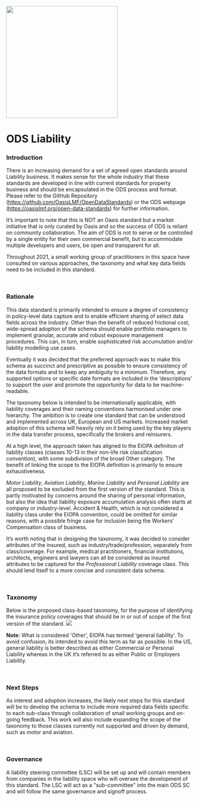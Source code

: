 <img src="https://github.com/OasisLMF/OpenDataStandards/blob/master/images/ODS_LOGO.png" width = "300" />


# ODS Liability

### Introduction

There is an increasing demand for a set of agreed open standards around Liability business. It makes sense for the whole industry that these standards are developed in line with current standards for property business and should be encapsulated in the ODS process and format. Please refer to the GitHub Repository (https://github.com/OasisLMF/OpenDataStandards) or the ODS webpage  (https://oasislmf.org/open-data-standards) for further information.

It’s important to note that this is NOT an Oasis standard but a market initiative that is only curated by Oasis and so the success of ODS is reliant on community collaboration. The aim of ODS is not to serve or be controlled by a single entity for their own commercial benefit, but to accommodate multiple developers and users, be open and transparent for all.

Throughout 2021, a small working group of practitioners in this space have consulted on various approaches, the taxonomy and what key data fields need to be included in this standard. 

&nbsp;

### Rationale

This data standard is primarily intended to ensure a degree of consistency in policy-level data capture and to enable efficient sharing of select data fields across the industry. Other than the benefit of reduced frictional cost, wide-spread adoption of the schema should enable portfolio managers to implement granular, accurate and robust exposure management procedures. This can, in turn, enable sophisticated risk accumulation and/or liability modelling use cases.

Eventually it was decided that the preferred approach was to make this schema as succinct and prescriptive as possible to ensure consistency of the data formats and to keep any ambiguity to a minimum. Therefore, any supported options or specific date formats are included in the ‘descriptions’ to support the user and promote the opportunity for data to be machine-readable.

The taxonomy below is intended to be internationally applicable, with liability coverages and their naming conventions harmonised under one hierarchy. The ambition is to create one standard that can be understood and implemented across UK, European and US markets. Increased market adoption of this schema will heavily rely on it being used by the key players in the data transfer process, specifically the brokers and reinsurers.

At a high level, the approach taken has aligned to the EIOPA definition of liability classes (classes 10-13 in their non-life risk classification convention), with some subdivision of the broad Other  category. The benefit of linking the scope to the EIOPA definition is primarily to ensure exhaustiveness. 

*Motor Liability*, *Aviation Liability*, *Marine Liability* and *Personal Liability* are all proposed to be excluded from the first version of the standard. This is partly motivated by concerns around the sharing of personal information, but also the idea that liability exposure accumulation analysis often starts at company or industry-level. Accident & Health, which is not considered a liability class under the EIOPA convention, could be omitted for similar reasons, with a possible fringe case for inclusion being the Workers’ Compensation class of business.

It’s worth noting that in designing the taxonomy, it was decided to consider attributes of the insured, such as industry/trade/profession, separately from class/coverage. For example, medical practitioners, financial institutions, architects, engineers and lawyers can all be considered as insured attributes to be captured for the *Professional Liability* coverage class. This should lend itself to a more concise and consistent data schema.

&nbsp;

### Taxonomy 

Below is the proposed class-based taxonomy, for the purpose of identifying the insurance policy coverages that should be in or out of scope of the first version of the standard.
<img src="https://github.com/OasisLMF/OpenDataStandards/blob/develop/images/ODS_Liability_Taxonomy_v1.png" />

**Note:** What is considered 'Other', EIOPA has termed ‘general liability’. To avoid confusion, its intended to avoid this term as far as possible. In the US, general liability is better described as either Commercial or Personal Liability whereas in the UK it’s referred to as either Public or Employers Liability. 

&nbsp;

### Next Steps

As interest and adoption increases, the likely next steps for this standard will be to develop the schema to include more required data fields specific to each sub-class through collaboration of small working groups and on-going feedback. This work will also include expanding the scope of the taxonomy to those classes currently not supported and driven by demand, such as motor and aviation.

&nbsp;

### Governance

A liability steering committee (LSC) will be set up and will contain members from companies in the liability space who will oversee the development of this standard. The LSC will act as a "sub-committee" into the main ODS SC and will follow the same governance and signoff process.

